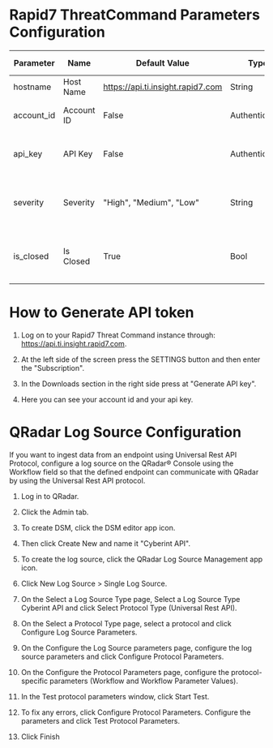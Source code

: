 # Rapid7 ThreatCommand Parameters Configuration
Parameter                           | Name | Default Value | Type | Required (True/False) | Description
---                                 | --- | --- | --- |--- |---
hostname                            | Host Name | https://api.ti.insight.rapid7.com | String | True | URL for the instance.
account_id                          | Account ID | False | Authentication | True | Threat Command account ID.
api_key                             | API Key | False | Authentication | True | Threat Command API key for QRadar.
severity                            | Severity | "High", "Medium", "Low" | String | False | you can specify the alert severity to pull.
is_closed                           | Is Closed | True | Bool | False | Change to folse for ignoring closed alerts.

# How to Generate API token
1. Log on to your Rapid7 Threat Command instance through: https://api.ti.insight.rapid7.com.

2. At the left side of the screen press the SETTINGS button and then enter the "Subscription".

3. In the Downloads section in the right side press at "Generate API key".

4. Here you can see your account id and your api key.

# QRadar Log Source Configuration
If you want to ingest data from an endpoint using Universal Rest API Protocol, configure a log source on the QRadar® Console using the Workflow field so that the defined endpoint can communicate with QRadar by using the Universal Rest API protocol.

1. Log in to QRadar.

2. Click the Admin tab.

3. To create DSM, click the DSM editor app icon.

4. Then click Create New and name it "Cyberint API".

4. To create the log source, click the QRadar Log Source Management app icon.

5. Click New Log Source > Single Log Source.

6. On the Select a Log Source Type page, Select a Log Source Type Cyberint API and click Select Protocol Type (Universal Rest API).

7. On the Select a Protocol Type page, select a protocol and click Configure Log Source Parameters.

8. On the Configure the Log Source parameters page, configure the log source parameters and click Configure Protocol Parameters.

9. On the Configure the Protocol Parameters page, configure the protocol-specific parameters (Workflow and Workflow Parameter Values).

10. In the Test protocol parameters window, click Start Test.

10. To fix any errors, click Configure Protocol Parameters. Configure the parameters and click Test Protocol Parameters.

11. Click Finish
